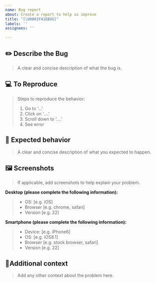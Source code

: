 ```yaml
---
name: Bug report
about: Create a report to help us improve
title: "[\U0001F41EBUG]"
labels: ''
assignees: ''

---
```


## ✏️ Describe the Bug
> A clear and concise description of what the bug is.

## 💻 To Reproduce
> Steps to reproduce the behavior:
> 1. Go to '...'
> 2. Click on '....'
> 3. Scroll down to '....'
> 4. See error

## 🙏 Expected behavior
> A clear and concise description of what you expected to happen.

## 🖼 Screenshots
> If applicable, add screenshots to help explain your problem.

**Desktop (please complete the following information):**
>  - OS: [e.g. iOS]
>  - Browser [e.g. chrome, safari]
> - Version [e.g. 22]

**Smartphone (please complete the following information):**
> - Device: [e.g. iPhone6]
> - OS: [e.g. iOS8.1]
> - Browser [e.g. stock browser, safari]
>  - Version [e.g. 22]

## 🥳Additional context
> Add any other context about the problem here.
